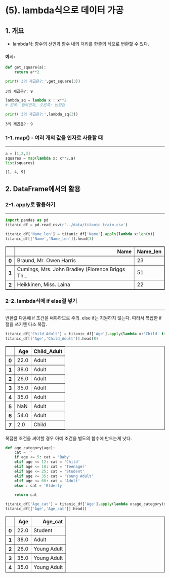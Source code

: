# (5). lambda식으로 데이터 가공

## 1. 개요

* lambda식: 함수의 선언과 함수 내의 처리를 한줄의 식으로 변환할 수 있다.

#### 예시:


```python
def get_square(a):
    return a**2

print('3의 제곱은?:',get_square(3))
```

    3의 제곱은?: 9
    


```python
lambda_sq = lambda x : x**2
# 왼쪽: 입력인자, 오른쪽: 반환값

print('3의 제곱은?:',lambda_sq(3))
```

    3의 제곱은?: 9
    

### 1-1. map() - 여러 개의 값을 인자로 사용할 때
---

```python
a = [1,2,3]
squares = map(lambda x: x**2,a)
list(squares)
```




    [1, 4, 9]



## 2. DataFrame에서의 활용

### 2-1. apply로 활용하기
---


```python
import pandas as pd
titanic_df = pd.read_csv(r'../data/titanic_train.csv')

titanic_df['Name_len'] = titanic_df['Name'].apply(lambda x:len(x))
titanic_df[['Name','Name_len']].head(3)
```




<div>
<table border="1" class="dataframe">
  <thead>
    <tr style="text-align: right;">
      <th></th>
      <th>Name</th>
      <th>Name_len</th>
    </tr>
  </thead>
  <tbody>
    <tr>
      <th>0</th>
      <td>Braund, Mr. Owen Harris</td>
      <td>23</td>
    </tr>
    <tr>
      <th>1</th>
      <td>Cumings, Mrs. John Bradley (Florence Briggs Th...</td>
      <td>51</td>
    </tr>
    <tr>
      <th>2</th>
      <td>Heikkinen, Miss. Laina</td>
      <td>22</td>
    </tr>
  </tbody>
</table>
</div>



### 2-2. lambda식에 if else절 넣기
---
반환값 다음에 if 조건을 써야하므로 주의. else if는 지원하지 않는다. 따라서 복잡한 if절을 쓰기엔 다소 복잡.


```python
titanic_df['Child_Adult'] = titanic_df['Age'].apply(lambda x:'Child' if x<=15 else 'Adult')
titanic_df[['Age','Child_Adult']].head(8)
```




<div>
<table border="1" class="dataframe">
  <thead>
    <tr style="text-align: right;">
      <th></th>
      <th>Age</th>
      <th>Child_Adult</th>
    </tr>
  </thead>
  <tbody>
    <tr>
      <th>0</th>
      <td>22.0</td>
      <td>Adult</td>
    </tr>
    <tr>
      <th>1</th>
      <td>38.0</td>
      <td>Adult</td>
    </tr>
    <tr>
      <th>2</th>
      <td>26.0</td>
      <td>Adult</td>
    </tr>
    <tr>
      <th>3</th>
      <td>35.0</td>
      <td>Adult</td>
    </tr>
    <tr>
      <th>4</th>
      <td>35.0</td>
      <td>Adult</td>
    </tr>
    <tr>
      <th>5</th>
      <td>NaN</td>
      <td>Adult</td>
    </tr>
    <tr>
      <th>6</th>
      <td>54.0</td>
      <td>Adult</td>
    </tr>
    <tr>
      <th>7</th>
      <td>2.0</td>
      <td>Child</td>
    </tr>
  </tbody>
</table>
</div>



복잡한 조건을 써야할 경우 아예 조건을 별도의 함수에 만드는게 낫다.


```python
def age_category(age):
    cat = ''
    if age <= 5: cat = 'Baby'
    elif age <= 12: cat = 'Child'
    elif age <= 18: cat = 'Teenager'
    elif age <= 25: cat = 'Student'
    elif age <= 35: cat = 'Young Adult'
    elif age <= 60: cat = 'Adult'
    else : cat = 'Elderly'
        
    return cat

titanic_df['Age_cat'] = titanic_df['Age'].apply(lambda x:age_category(x))
titanic_df[['Age','Age_cat']].head()
```




<div>
<table border="1" class="dataframe">
  <thead>
    <tr style="text-align: right;">
      <th></th>
      <th>Age</th>
      <th>Age_cat</th>
    </tr>
  </thead>
  <tbody>
    <tr>
      <th>0</th>
      <td>22.0</td>
      <td>Student</td>
    </tr>
    <tr>
      <th>1</th>
      <td>38.0</td>
      <td>Adult</td>
    </tr>
    <tr>
      <th>2</th>
      <td>26.0</td>
      <td>Young Adult</td>
    </tr>
    <tr>
      <th>3</th>
      <td>35.0</td>
      <td>Young Adult</td>
    </tr>
    <tr>
      <th>4</th>
      <td>35.0</td>
      <td>Young Adult</td>
    </tr>
  </tbody>
</table>
</div>


